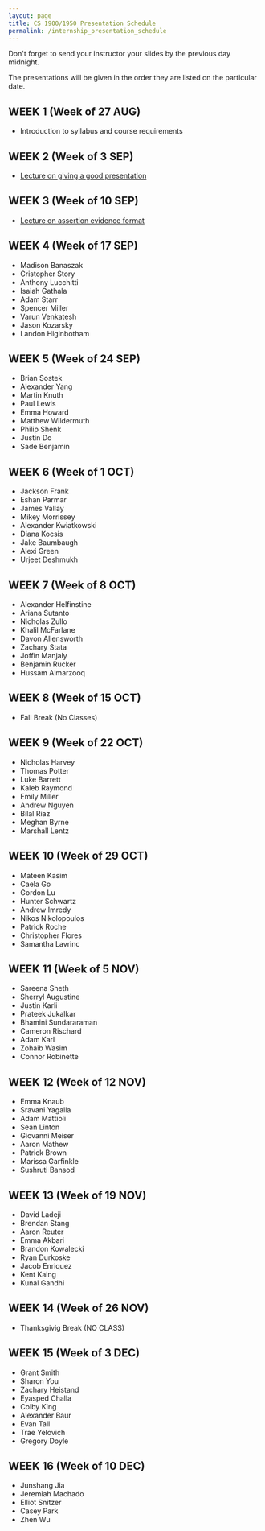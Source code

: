 ```yaml
---
layout: page
title: CS 1900/1950 Presentation Schedule
permalink: /internship_presentation_schedule
---
```


Don't forget to send your instructor your slides by the previous day midnight.

The presentations will be given in the order they are listed on the particular date.

## WEEK 1 (Week of 27 AUG)

* Introduction to syllabus and course requirements
  
## WEEK 2 (Week of 3 SEP)

* [Lecture on giving a good presentation]()

## WEEK 3 (Week of 10 SEP)
  
* [Lecture on assertion evidence format]()

## WEEK 4 (Week of 17 SEP)

* Madison Banaszak
* Cristopher Story
* Anthony Lucchitti
* Isaiah Gathala
* Adam Starr
* Spencer Miller
* Varun Venkatesh
* Jason Kozarsky
* Landon Higinbotham

## WEEK 5 (Week of 24 SEP)

* Brian Sostek
* Alexander Yang
* Martin Knuth
* Paul Lewis
* Emma Howard
* Matthew Wildermuth
* Philip Shenk
* Justin Do
* Sade Benjamin

## WEEK 6 (Week of 1 OCT)

* Jackson Frank
* Eshan Parmar
* James Vallay
* Mikey Morrissey
* Alexander Kwiatkowski
* Diana Kocsis
* Jake Baumbaugh
* Alexi Green
* Urjeet Deshmukh

## WEEK 7 (Week of 8 OCT)

* Alexander Helfinstine
* Ariana Sutanto
* Nicholas Zullo
* Khalil McFarlane
* Davon Allensworth
* Zachary Stata
* Joffin Manjaly
* Benjamin Rucker
* Hussam Almarzooq

## WEEK 8 (Week of 15 OCT)

* Fall Break (No Classes)

## WEEK 9 (Week of 22 OCT)

* Nicholas Harvey
* Thomas Potter
* Luke Barrett
* Kaleb Raymond
* Emily Miller
* Andrew Nguyen
* Bilal Riaz
* Meghan Byrne
* Marshall Lentz

## WEEK 10 (Week of 29 OCT)

* Mateen Kasim
* Caela Go
* Gordon Lu
* Hunter Schwartz
* Andrew Imredy
* Nikos Nikolopoulos
* Patrick Roche
* Christopher Flores
* Samantha Lavrinc

## WEEK 11 (Week of 5 NOV)

* Sareena Sheth
* Sherryl Augustine
* Justin Karli
* Prateek Jukalkar
* Bhamini Sundararaman
* Cameron Rischard
* Adam Karl
* Zohaib Wasim
* Connor Robinette

## WEEK 12 (Week of 12 NOV)

* Emma Knaub
* Sravani Yagalla
* Adam Mattioli
* Sean Linton
* Giovanni Meiser
* Aaron Mathew
* Patrick Brown
* Marissa Garfinkle
* Sushruti Bansod

## WEEK 13 (Week of 19 NOV)

* David Ladeji
* Brendan Stang
* Aaron Reuter
* Emma Akbari
* Brandon Kowalecki
* Ryan Durkoske
* Jacob Enriquez
* Kent Kaing
* Kunal Gandhi

## WEEK 14 (Week of 26 NOV)

* Thanksgivig Break (NO CLASS)

## WEEK 15 (Week of 3 DEC)

* Grant Smith
* Sharon You
* Zachary Heistand
* Eyasped Challa
* Colby King
* Alexander Baur
* Evan Tall
* Trae Yelovich
* Gregory Doyle

## WEEK 16 (Week of 10 DEC)

* Junshang Jia
* Jeremiah Machado
* Elliot Snitzer
* Casey Park
* Zhen Wu
